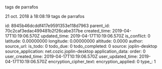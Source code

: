tags de parrafos

21 oct. 2018 à 18:08:19
tags de parrafos


id: 8945b46dcddf417e9591353e118d7963
parent_id: 70c2caf3edac499481b2f26cabe317be
created_time: 2019-04-17T10:19:06.570Z
updated_time: 2019-04-17T10:19:06.570Z
is_conflict: 0
latitude: 0.00000000
longitude: 0.00000000
altitude: 0.0000
author: 
source_url: 
is_todo: 0
todo_due: 0
todo_completed: 0
source: joplin-desktop
source_application: net.cozic.joplin-desktop
application_data: 
order: 0
user_created_time: 2019-04-17T10:19:06.570Z
user_updated_time: 2019-04-17T10:19:06.570Z
encryption_cipher_text: 
encryption_applied: 0
type_: 1